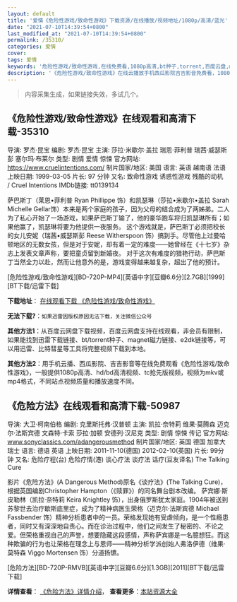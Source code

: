 ```yaml
---
layout: default
title: '爱情《危险性游戏/致命性游戏》下载资源/在线播放/视频地址/1080p/高清/蓝光'
date: "2021-07-10T14:39:54+0800"
last_modified_at: "2021-07-10T14:39:54+0800"
permalink: /35310/
categories: 爱情
cover:
tags: 爱情
keywords: '危险性游戏/致命性游戏,在线免费看,1080p高清,bt种子,torrent,百度云盘,magnet,磁力链,迅雷下载资源'
description: '《危险性游戏/致命性游戏》在线云播放手机西瓜影院吉吉影音免费看，1080p高清bd/hd未删减完整版和tc抢先枪版，mkv/mp4格式，附带bt/torrent种子、magnet/磁力链、百度云盘、网盘资源迅雷下载链接'
---
```


>内容采集生成，如果链接失效，多试几个。


## 《危险性游戏/致命性游戏》在线观看和高清下载-35310

导演: 罗杰·昆宝 编剧: 罗杰·昆宝 主演: 莎拉·米歇尔·盖拉 瑞恩·菲利普 瑞茜·威瑟斯彭 塞尔玛·布莱尔 类型: 剧情 爱情 惊悚 官方网站: https://www.cruelintentions.com/ 制片国家/地区: 美国 语言: 英语 越南语 法语 上映日期: 1999-03-05 片长: 97 分钟 又名: 致命性游戏 诱惑性游戏 残酷的动机 / Cruel Intentions IMDb链接: tt0139134

萨巴斯丁（莱恩•菲利普 Ryan Phillippe 饰）和凯瑟琳（莎拉•米歇尔•盖拉 Sarah Michelle Gellar饰）本来是两个家庭的孩子，因为父母的结合成为了两姊弟。二人为了私心开始了一场游戏，如果萨巴斯丁输了，他的豪华跑车将归凯瑟琳所有；如果他赢了，凯瑟琳将要为他提供一夜服务。 这个游戏就是，萨巴斯丁必须把校长的女儿安妮（瑞茜•威瑟斯彭 Reese Witherspoon 饰）搞到手。尽管他上过曼哈顿地区的无数女孩，但是对于安妮，却有着一定的难度——她曾经在《十七岁》杂志上发表文章声称，要把童贞留到新婚夜。 对于这次有难度的猎艳行动，萨巴斯丁当然全力以赴，然而让他意外的是，游戏变得越来越复杂，超出了他的预计。


[危险性游戏/致命性游戏][BD-720P-MP4][英语中字][豆瓣6.6分][2.7GB][1999][BT下载/迅雷下载]

**下载地址**： [在线观看下载 《危险性游戏/致命性游戏》](https://www.btdx8.com/torrent/cruel_intentions_1999.html) 


**无法下载?**：`如果迅雷因版权原因无法下载，关注微信公众号 `

**其他方法1**：从百度云网盘下载视频，百度云网盘支持在线观看，非会员有限制，如果能找到迅雷下载链接、bt/torrent种子、magnet磁力链接、e2dk链接等，可以用迅雷、比特彗星等工具将完整视频下载到本地。

**其他方法2**：用手机云播、西瓜影院、吉吉影音等在线免费观看《危险性游戏/致命性游戏》，一般提供1080p高清、hd/bd高清视频、tc抢先版视频，视频为mkv或mp4格式，不同站点视频质量和播放速度不同。


## 《危险方法》在线观看和高清下载-50987

导演: 大卫·柯南伯格 编剧: 克里斯托弗·汉普顿 主演: 凯拉·奈特莉 维果·莫腾森 迈克尔·法斯宾德 文森特·卡索 莎拉·加顿 安德列·汉尼克 类型: 剧情 惊悚 传记 官方网站: www.sonyclassics.com/adangerousmethod 制片国家/地区: 英国 德国 加拿大 瑞士 语言: 德语 英语 上映日期: 2011-11-10(德国) 2012-02-10(英国) 片长: 99分钟 又名: 危险疗程(台) 危险疗情(港) 谈心疗法 谈疗法 话疗(豆友译名) The Talking Cure

影片《危险方法》(A Dangerous Method)原名《谈疗法》(The Talking Cure)，根据英国编剧Christopher Hampton（《赎罪》）的同名舞台剧本改编。 萨宾娜·斯皮勒林（凯拉·奈特莉 Keira Knightley 饰），出身俄罗斯犹太家庭。1904年被送到苏黎世去治疗歇斯底里症，成为了精神病医生荣格（迈克尔·法斯宾德 Michael Fassbender 饰）精神分析患者中的一员。荣格发现她有受虐倾向，是一个性瘾患者，同时又有深深地自责心。而在诊治过程中，他们之间发生了秘密的、不论之爱。但荣格重视自己的声誉，想要隐藏这段感情，声称萨宾娜是一名臆想狂。而这种欺骗的行为也让荣格在理念上与恩师——精神分析学派创始人弗洛伊德（维果·莫特森 Viggo Mortensen 饰）分道扬镳。


[危险方法][BD-720P-RMVB][英语中字][豆瓣6.6分][1.3GB][2011][BT下载/迅雷下载]

**详情查看**： [《危险方法》详情介绍](/movie/50987/)， **查看更多**：[本站资源大全](/movie/t/all/)

